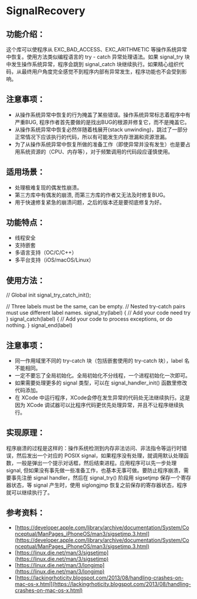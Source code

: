 # SignalRecovery
## 功能介绍：
这个库可以使程序从 EXC_BAD_ACCESS、EXC_ARITHMETIC 等操作系统异常中恢复。使用方法类似编程语言的 try - catch 异常处理语法。如果 signal_try 块中发生操作系统异常，程序会跳到 signal_catch 块继续执行。如果精心组织代码，从最终用户角度完全感觉不到程序内部有异常发生，程序功能也不会受到影响。

## 注意事项：
* 从操作系统异常中恢复的行为掩盖了某些错误。操作系统异常标志着程序中有严重BUG, 程序作者首先要做的是找出BUG的根源并修复它，而不是掩盖它。
* 从操作系统异常中恢复必然伴随着栈展开(stack unwinding)，跳过了一部分正常情况下应该执行的代码，所以有可能发生内存泄漏和资源泄漏。
* 为了从操作系统异常中恢复所做的准备工作（即使异常并没有发生）也是要占用系统资源的（CPU、内存等），对于频繁调用的代码段应谨慎使用。

## 适用场景：
* 处理极难复现的偶发性崩溃。
* 第三方库中有偶发的崩溃, 而第三方库的作者又无法及时修复BUG。
* 用于快速修复紧急的崩溃问题，之后的版本还是要彻底修复为好。

## 功能特点：
* 线程安全
* 支持嵌套
* 多语言支持（OC/C/C++）
* 多平台支持（iOS/macOS/Linux）

## 使用方法：
// Global init
signal_try_catch_init();

// Three labels must be the same, can be empty.
// Nested try-catch pairs must use different label names.
signal_try(label) {
// Add your code need try
}
signal_catch(label) {
// Add your code to process exceptions, or do nothing.
}
signal_end(label)

## 注意事项：
* 同一作用域里不同的 try-catch 块（包括嵌套使用的 try-catch 块），label 名不能相同。
* 一定不要忘了全局初始化。全局初始化不分线程，一个进程初始化一次即可。
* 如果需要处理更多的 signal 类型，可以在 signal_handler_init() 函数里修改代码添加。
* 在 XCode 中运行程序，XCode会停在发生异常的代码处无法继续执行。这是因为 XCode 调试器可以比程序代码更优先处理异常，并且不让程序继续执行。

## 实现原理：
程序崩溃的过程是这样的：操作系统检测到内存非法访问、非法指令等运行时错误，然后发出一个对应的 POSIX signal，如果程序没有处理，就调用默认处理函数，一般是弹出一个提示对话框，然后结束进程。应用程序可以先一步处理 signal, 但如果没有事先做一些准备工作，也基本无事可做。要防止程序崩溃，需要事先注册 signal handler，然后在 signal_try() 阶段用 sigsetjmp 保存一个寄存器状态，等 signal 产生时，使用 siglongjmp 恢复之前保存的寄存器状态，程序就可以继续执行了。

## 参考资料：
* [https://developer.apple.com/library/archive/documentation/System/Conceptual/ManPages_iPhoneOS/man3/sigsetjmp.3.html](https://developer.apple.com/library/archive/documentation/System/Conceptual/ManPages_iPhoneOS/man3/sigsetjmp.3.html)
* [https://linux.die.net/man/3/sigsetjmp](https://linux.die.net/man/3/sigsetjmp)
* [https://linux.die.net/man/3/longjmp](https://linux.die.net/man/3/longjmp)
* [https://lackingrhoticity.blogspot.com/2013/08/handling-crashes-on-mac-os-x.html](https://lackingrhoticity.blogspot.com/2013/08/handling-crashes-on-mac-os-x.html)
